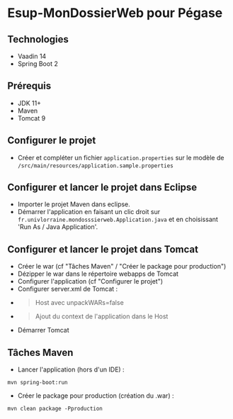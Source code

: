 # Esup-MonDossierWeb pour Pégase


## Technologies
 - Vaadin 14 
 - Spring Boot 2

## Prérequis
- JDK 11+
- Maven
- Tomcat 9

## Configurer le projet
- Créer et compléter un fichier `application.properties` sur le modèle de `/src/main/resources/application.sample.properties`

## Configurer et lancer le projet dans Eclipse
- Importer le projet Maven dans eclipse.
- Démarrer l'application en faisant un clic droit sur `fr.univlorraine.mondosssierweb.Application.java` et en choisissant 'Run As / Java Application'.

## Configurer et lancer le projet dans Tomcat
- Créer le war (cf "Tâches Maven" / "Créer le package pour production")
- Dézipper le war dans le répertoire webapps de Tomcat
- Configurer l'application (cf "Configurer le projet")
- Configurer server.xml de Tomcat : 
-    > Host avec unpackWARs=false 
-    > Ajout du context de l'application dans le Host
- Démarrer Tomcat

## Tâches Maven
- Lancer l'application (hors d'un IDE) :

```
mvn spring-boot:run
```

- Créer le package pour production (création du .war) :

```
mvn clean package -Pproduction
```


